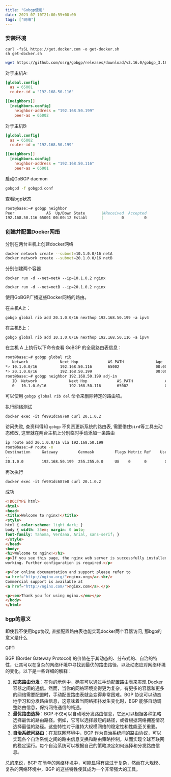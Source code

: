 ```yaml
---
title: "Gobgp使用"
date: 2023-07-10T21:00:55+08:00
tags: ["网络"]
---
```


### 安装环境

```
curl -fsSL https://get.docker.com -o get-docker.sh
sh get-docker.sh
```

```bash
wget https://github.com/osrg/gobgp/releases/download/v3.16.0/gobgp_3.16.0_linux_amd64.tar.gz
```
对于主机A:
```ini
[global.config]
  as = 65001
  router-id = "192.168.50.116"

[[neighbors]]
  [neighbors.config]
    neighbor-address = "192.168.50.199"
    peer-as = 65002
```

对于主机B:

```ini
[global.config]
  as = 65002
  router-id = "192.168.50.199"

[[neighbors]]
  [neighbors.config]
    neighbor-address = "192.168.50.116"
    peer-as = 65001
```

启动GoBGP daemon

```bash
gobgpd -f gobgpd.conf
```

查看bgp状态

```bash
root@base:~# gobgp neighbor
Peer              AS  Up/Down State       |#Received  Accepted
192.168.50.116 65001 00:00:12 Establ      |        0         0
```

### 创建并配置Docker网络

分别在两台主机上创建docker网络

```bash
docker network create --subnet=10.1.0.0/16 netA
docker network create --subnet=20.1.0.0/16 netB
```

分别创建两个容器

```
docker run -d --net=netA --ip=10.1.0.2 nginx
```

```
docker run -d --net=netB --ip=20.1.0.2 nginx
```

使用GoBGP广播这些Docker网络的路由。

在主机A上：

```
gobgp global rib add 20.1.0.0/16 nexthop 192.168.50.199 -a ipv4
```

在主机B上：

```
gobgp global rib add 10.1.0.0/16 nexthop 192.168.50.116 -a ipv4
```

在主机 A 上执行以下命令查看 GoBGP 的全局路由表信息：

```bash
root@base:~# gobgp global rib
   Network              Next Hop             AS_PATH              Age        Attrs
*> 10.1.0.0/16          192.168.50.116       65002                00:00:05   [{Origin: ?}]
*> 20.1.0.0/16          192.168.50.199                            00:00:09   [{Origin: ?}]
root@base:~# gobgp neighbor 192.168.50.199 adj-in
   ID  Network              Next Hop             AS_PATH              Age        Attrs
   0   10.1.0.0/16          192.168.50.116       65002                00:10:47   [{Origin: ?}]
```

可以使用 `gobgp global rib del` 命令来删除特定的路由项。

执行网络测试

```
docker exec -it fe991dc687e0 curl 20.1.0.2
```

访问失败, 查资料得知 `gobgp` 不负责更新系统的路由表, 需要借住`bird`等工具去动态修改, 这里就在两台主机上分别临时手动添加一条路由

```bash
ip route add 20.1.0.0/16 via 192.168.50.199
root@base:~# route -n
Destination     Gateway         Genmask         Flags Metric Ref    Use Iface
...
20.1.0.0        192.168.50.199  255.255.0.0     UG    0      0        0 enp1s0
```

再次执行

```
docker exec -it fe991dc687e0 curl 20.1.0.2
```

成功

```html
<!DOCTYPE html>
<html>
<head>
<title>Welcome to nginx!</title>
<style>
html { color-scheme: light dark; }
body { width: 35em; margin: 0 auto;
font-family: Tahoma, Verdana, Arial, sans-serif; }
</style>
</head>
<body>
<h1>Welcome to nginx!</h1>
<p>If you see this page, the nginx web server is successfully installed and
working. Further configuration is required.</p>

<p>For online documentation and support please refer to
<a href="http://nginx.org/">nginx.org</a>.<br/>
Commercial support is available at
<a href="http://nginx.com/">nginx.com</a>.</p>

<p><em>Thank you for using nginx.</em></p>
</body>
</html>
```

### bgp的意义

即使我不使用bgp协议, 直接配置路由表也能实现docker两个容器访问, 那bgp的意义是什么

GPT:

BGP (Border Gateway Protocol) 的价值在于其动态的、分布式的、自治的特性，让其可以在复杂的网络环境中寻找到最优的路由路径，以及动态应对网络环境的变化。以下是一些详细的解释：

1. **动态路由分发**：在你的示例中，确实可以通过手动配置路由表来实现 Docker 容器之间的通信。然而，当你的网络环境变得更为复杂，有更多的容器和更多的网络需要配置时，手动配置路由表就会变得非常困难。BGP 协议可以动态地学习和分发路由信息，这意味着当网络拓扑发生变化时，BGP 能够自动调整路由信息，保持网络通信的畅通。
2. **最优路由选择**：BGP 不仅可以自动地分发路由信息，它还可以根据各种策略选择最优的路由路径。例如，它可以选择最短的路径，或者根据网络拥塞情况选择最佳的路径。这些特性对于维持大规模网络的稳定性和性能至关重要。
3. **自治系统间路由**：在互联网环境中，BGP 作为自治系统间的路由协议，可以实现各个自治系统之间的路由信息交换和路由策略控制，从而实现全球互联网的稳定运行。每个自治系统可以根据自己的策略决定如何选择和分发路由信息。

总的来说，BGP 在简单的网络环境中，可能显得有些过于复杂，然而在大规模、复杂的网络环境中，BGP 的这些特性使其成为一个非常强大的工具。
